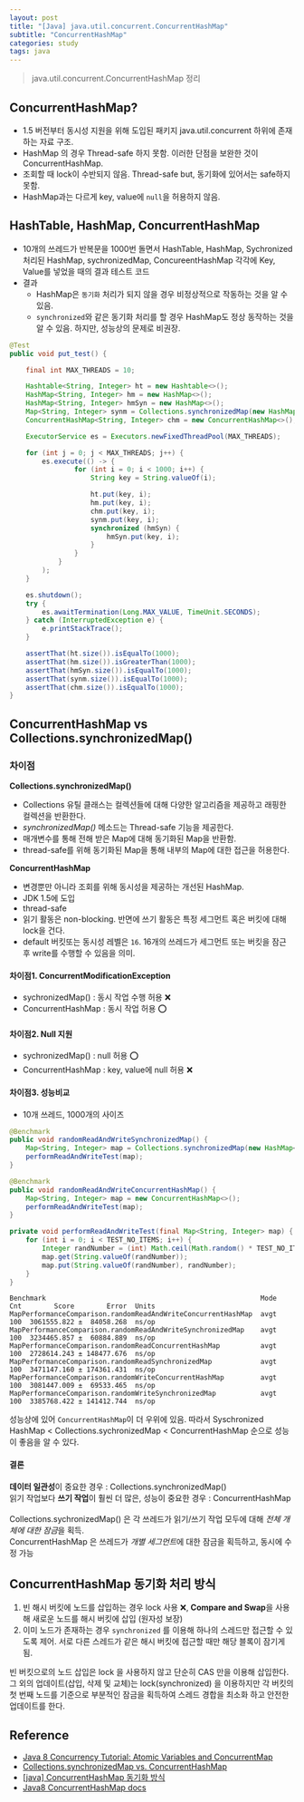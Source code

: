 ```yaml
---
layout: post
title: "[Java] java.util.concurrent.ConcurrentHashMap"
subtitle: "ConcurrentHashMap"
categories: study
tags: java
---
```


> java.util.concurrent.ConcurrentHashMap 정리

## ConcurrentHashMap?
- 1.5 버전부터 동시성 지원을 위해 도입된 패키지 java.util.concurrent 하위에 존재하는 자료 구조.
- HashMap 의 경우 Thread-safe 하지 못함. 이러한 단점을 보완한 것이 ConcurrentHashMap.
- 조회할 때 lock이 수반되지 않음. Thread-safe but, 동기화에 있어서는 safe하지 못함.
- HashMap과는 다르게 key, value에 `null`을 허용하지 않음.

## HashTable, HashMap, ConcurrentHashMap

- 10개의 쓰레드가 반복문을 1000번 돌면서 HashTable, HashMap, Sychronized 처리된 HashMap, sychronizedMap, ConcureentHashMap 각각에 Key, Value를 넣었을 때의 결과 테스트 코드
- 결과
    - HashMap은 `동기화` 처리가 되지 않을 경우 비정상적으로 작동하는 것을 알 수 있음.
    - `synchronized`와 같은 동기화 처리를 할 경우 HashMap도 정상 동작하는 것을 알 수 있음. 하지만, 성능상의 문제로 비권장.

```java
@Test
public void put_test() {

    final int MAX_THREADS = 10;

    Hashtable<String, Integer> ht = new Hashtable<>();
    HashMap<String, Integer> hm = new HashMap<>();
    HashMap<String, Integer> hmSyn = new HashMap<>();
    Map<String, Integer> synm = Collections.synchronizedMap(new HashMap<String, Integer>());
    ConcurrentHashMap<String, Integer> chm = new ConcurrentHashMap<>();

    ExecutorService es = Executors.newFixedThreadPool(MAX_THREADS);

    for (int j = 0; j < MAX_THREADS; j++) {
        es.execute(() -> {
                for (int i = 0; i < 1000; i++) {
                    String key = String.valueOf(i);

                    ht.put(key, i);
                    hm.put(key, i);
                    chm.put(key, i);
                    synm.put(key, i);
                    synchronized (hmSyn) {
                        hmSyn.put(key, i);
                    }
                }
            }
        );
    }

    es.shutdown();
    try {
        es.awaitTermination(Long.MAX_VALUE, TimeUnit.SECONDS);
    } catch (InterruptedException e) {
        e.printStackTrace();
    }

    assertThat(ht.size()).isEqualTo(1000);
    assertThat(hm.size()).isGreaterThan(1000);
    assertThat(hmSyn.size()).isEqualTo(1000);
    assertThat(synm.size()).isEqualTo(1000);
    assertThat(chm.size()).isEqualTo(1000);
}
```  

## ConcurrentHashMap vs Collections.synchronizedMap()

### 차이점 
**Collections.synchronizedMap()**  
- Collections 유틸 클래스는 컬렉션들에 대해 다양한 알고리즘을 제공하고 래핑한 컬렉션을 반환한다.
- *synchronizedMap()* 메소드는 Thread-safe 기능을 제공한다.
- 매개변수를 통해 전해 받은 Map에 대해 동기화된 Map을 반환함. 
- thread-safe를 위해 동기화된 Map을 통해 내부의 Map에 대한 접근을 허용한다.

**ConcurrentHashMap**  
- 변경뿐만 아니라 조회를 위해 동시성을 제공하는 개선된 HashMap.
- JDK 1.5에 도입
- thread-safe
- 읽기 활동은 non-blocking. 반면에 쓰기 활동은 특정 세그먼트 혹은 버킷에 대해 lock을 건다.
- default 버킷또는 동시성 레벨은 `16`. 16개의 쓰레드가 세그먼트 또는 버킷을 잠근 후 write를 수행할 수 있음을 의미.

#### 차이점1. ConcurrentModificationException
- sychronizedMap() : 동시 작업 수행 허용 ❌
- ConcurrentHashMap : 동시 작업 허용 ⭕️

#### 차이점2. Null 지원
- sychronizedMap() : null 허용 ⭕️
- ConcurrentHashMap : key, value에 null 허용 ❌


#### 차이점3. 성능비교
- 10개 쓰레드, 1000개의 사이즈
```java
@Benchmark
public void randomReadAndWriteSynchronizedMap() {
    Map<String, Integer> map = Collections.synchronizedMap(new HashMap<String, Integer>());
    performReadAndWriteTest(map);
}

@Benchmark
public void randomReadAndWriteConcurrentHashMap() {
    Map<String, Integer> map = new ConcurrentHashMap<>();
    performReadAndWriteTest(map);
}

private void performReadAndWriteTest(final Map<String, Integer> map) {
    for (int i = 0; i < TEST_NO_ITEMS; i++) {
        Integer randNumber = (int) Math.ceil(Math.random() * TEST_NO_ITEMS);
        map.get(String.valueOf(randNumber));
        map.put(String.valueOf(randNumber), randNumber);
    }
}
```  

```
Benchmark                                                     Mode  Cnt        Score        Error  Units
MapPerformanceComparison.randomReadAndWriteConcurrentHashMap  avgt  100  3061555.822 ±  84058.268  ns/op
MapPerformanceComparison.randomReadAndWriteSynchronizedMap    avgt  100  3234465.857 ±  60884.889  ns/op
MapPerformanceComparison.randomReadConcurrentHashMap          avgt  100  2728614.243 ± 148477.676  ns/op
MapPerformanceComparison.randomReadSynchronizedMap            avgt  100  3471147.160 ± 174361.431  ns/op
MapPerformanceComparison.randomWriteConcurrentHashMap         avgt  100  3081447.009 ±  69533.465  ns/op
MapPerformanceComparison.randomWriteSynchronizedMap           avgt  100  3385768.422 ± 141412.744  ns/op
```  

성능상에 있어 `ConcurrentHashMap`이 더 우위에 있음. 따라서 Syschronized HashMap < Collections.sychronizedMap < ConcurrentHashMap 순으로 성능이 좋음을 알 수 있다.

#### 결론
**데이터 일관성**이 중요한 경우 : Collections.synchronizedMap()  
읽기 작업보다 **쓰기 작업**이 훨씬 더 많은, 성능이 중요한 경우 : ConcurrentHashMap  
<br/>
Collections.sychronizedMap() 은 각 쓰레드가 읽기/쓰기 작업 모두에 대해 *전체 개체에 대한 잠금*을 획득.  
ConcurrentHashMap 은 쓰레드가 *개별 세그먼트*에 대한 잠금을 획득하고, 동시에 수정 가능


## ConcurrentHashMap 동기화 처리 방식
1. 빈 해시 버킷에 노드를 삽입하는 경우 lock 사용 ❌, **Compare and Swap**을 사용해 새로운 노드를 해시 버킷에 삽입 (원자성 보장)
2. 이미 노드가 존재하는 경우 `synchronized` 를 이용해 하나의 스레드만 접근할 수 있도록 제어. 서로 다른 스레드가 같은 해시 버킷에 접근할 때만 해당 블록이 잠기게 됨.  

빈 버킷으로의 노드 삽입은 lock 을 사용하지 않고 단순히 CAS 만을 이용해 삽입한다. 그 외의 업데이트(삽입, 삭제 및 교체)는 lock(synchronized) 을 이용하지만 각 버킷의 첫 번째 노드를 기준으로 부분적인 잠금을 획득하여 스레드 경합을 최소화 하고 안전한 업데이트를 한다.


## Reference
- [Java 8 Concurrency Tutorial: Atomic Variables and ConcurrentMap](https://winterbe.com/posts/2015/05/22/java8-concurrency-tutorial-atomic-concurrent-map-examples/)
- [Collections.synchronizedMap vs. ConcurrentHashMap](https://www.baeldung.com/java-synchronizedmap-vs-concurrenthashmap)
- [[java] ConcurrentHashMap 동기화 방식](https://pplenty.tistory.com/17)
- [Java8 ConcurrentHashMap docs](https://docs.oracle.com/javase/8/docs/api/java/util/concurrent/ConcurrentHashMap.html)